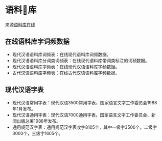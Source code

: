# 语料库

来源[语料库在线][1]

## 在线语料库字词频数据

* 现代汉语语料库词频表：在线现代语料库词频数据。
* 现代汉语语料库分词类词频表：在线现代语料库带词类标注的词频数据。
* 现代汉语语料库字频表：在线现代汉语语料库字频数据。
* 古代汉语语料库字频表：在线古代汉语语料库字频数据。

## 现代汉语字表

* 现代汉语常用字表：现代汉语3500常用字表，国家语言文字工作委员会1988年1月发布。
* 现代汉语通用字表：现代汉语7000通用字表，国家语言文字工作委员会、新闻出版总署1988年发布。
* 通用规范汉字表：通用规范汉字表收字8105个，其中一级字3500个，二级字3000个，三级字1605个。


[1]: http://corpus.zhonghuayuwen.org/Resources.aspx
